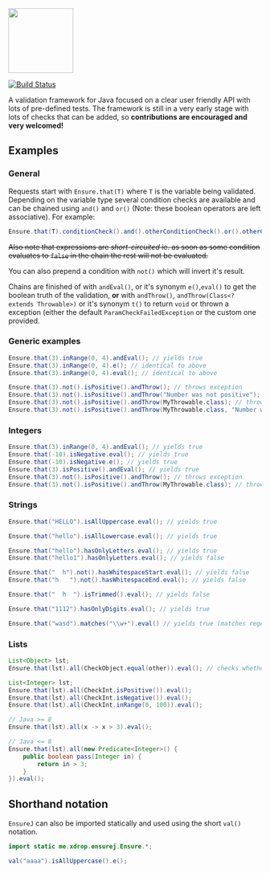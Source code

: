 
<img src="http://i.imgur.com/cYFDzZO.png" width="129px"/>

[![Build Status](https://travis-ci.org/xdrop/EnsureJ.svg?branch=master)](https://travis-ci.org/xdrop/EnsureJ)

A validation framework for Java focused on a clear user friendly API with lots of pre-defined tests. The framework is still in a very early stage with lots of checks that can be added, so **contributions are encouraged and very welcomed!**

## Examples

### General

Requests start with `Ensure.that(T)` where `T` is the variable being validated. Depending on the variable type several condition checks are available and can be chained using `and()` and `or()` (Note: these boolean operators are left associative). For example:

```java
Ensure.that(T).conditionCheck().and().otherConditionCheck().or().otherConditionCheck().(...)
```

~~Also note that expressions are *short-circuited* ie. as soon as some condition evaluates to `false` in the chain the rest will not be evaluated.~~

You can also prepend a condition with `not()` which will invert it's result.

Chains are finished of with `andEval()`, or it's synonym `e()`,`eval()` to get the boolean truth of the validation, **or** with `andThrow()`, `andThrow(Class<? extends Throwable>)` or it's synonym `t()` to return `void` or thrown a exception (either the default `ParamCheckFailedException` or the custom one provided.

### Generic examples
```java
Ensure.that(3).inRange(0, 4).andEval(); // yields true
Ensure.that(3).inRange(0, 4).e(); // identical to above
Ensure.that(3).inRange(0, 4).eval(); // identical to above

Ensure.that(3).not().isPositive().andThrow(); // throws exception
Ensure.that(3).not().isPositive().andThrow("Number was not positive"); // throws default exception with custom message
Ensure.that(3).not().isPositive().andThrow(MyThrowable.class); // throws MyThrowable exception
Ensure.that(3).not().isPositive().andThrow(MyThrowable.class, "Number was not positive"); // throws MyThrowable exception with custom message
```

### Integers

```java
Ensure.that(3).inRange(0, 4).andEval(); // yields true
Ensure.that(-10).isNegative.eval(); // yields true
Ensure.that(-10).isNegative.e(); // yields true
Ensure.that(3).isPositive().andEval(); // yields true
Ensure.that(3).not().isPositive().andThrow(); // throws exception
Ensure.that(3).not().isPositive().andThrow(MyThrowable.class); // throws MyThrowable exception
```

### Strings

```java
Ensure.that("HELLO").isAllUppercase.eval(); // yields true

Ensure.that("hello").isAllLowercase.eval(); // yields true

Ensure.that("hello").hasOnlyLetters.eval(); // yields true
Ensure.that("hello1").hasOnlyLetters.eval(); // yields false

Ensure.that("  h").not().hasWhitespaceStart.eval(); // yields false
Ensure.that("h   ").not().hasWhitespaceEnd.eval(); // yields false

Ensure.that("  h  ").isTrimmed().eval(); // yields false

Ensure.that("1112").hasOnlyDigits.eval(); // yields true

Ensure.that("wasd").matches("\\w+").eval() // yields true (matches regex)
```

### Lists
```java
List<Object> lst;
Ensure.that(lst).all(CheckObject.equal(other)).eval(); // checks whether all list elements .equals(other)

List<Integer> lst;
Ensure.that(lst).all(CheckInt.isPositive()).eval();
Ensure.that(lst).all(CheckInt.isNegative()).eval();
Ensure.that(lst).all(CheckInt.inRange(0, 100)).eval();

// Java >= 8
Ensure.that(lst).all(x -> x > 3).eval();

// Java <= 8
Ensure.that(lst).all(new Predicate<Integer>() {
    public boolean pass(Integer in) {
        return in > 3;
    }
}).eval();
```

## Shorthand notation

`EnsureJ` can also be imported statically and used using the short `val()` notation.

```java
import static me.xdrop.ensurej.Ensure.*;

val("aaaa").isAllUppercase().e();
```

